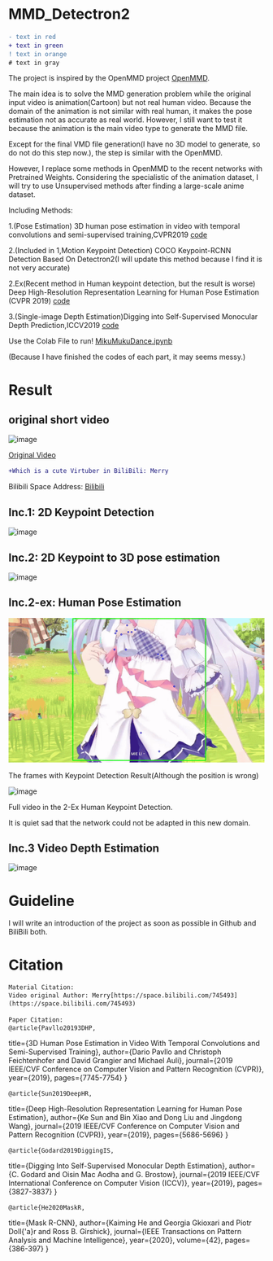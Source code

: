 # MMD_Detectron2

```diff
- text in red
+ text in green
! text in orange
# text in gray
```


The project is inspired by the OpenMMD project [OpenMMD](https://github.com/peterljq/OpenMMD).

The main idea is to solve the MMD generation problem while the original input video is animation(Cartoon) but not real human video. Because the domain of the animation is not similar with real human, it makes the pose estimation not as accurate as real world. However, I still want to test it because the animation is the main video type to generate the MMD file.

Except for the final VMD file generation(I have no 3D model to generate, so do not do this step now.), the step is similar with the OpenMMD.

However, I replace some methods in OpenMMD to the recent networks with Pretrained Weights. Considering the specialistic of the animation dataset, I will try to use Unsupervised methods after finding a large-scale anime dataset.

Including Methods:

1.(Pose Estimation) 3D human pose estimation in video with temporal convolutions and semi-supervised training,CVPR2019    [code](https://github.com/facebookresearch/VideoPose3D)

2.(Included in 1,Motion Keypoint Detection) COCO Keypoint-RCNN Detection Based On Detectron2(I will update this method because I find it is not very accurate)

2.Ex(Recent method in Human keypoint detection, but the result is worse) Deep High-Resolution Representation Learning for Human Pose Estimation (CVPR 2019) [code](https://github.com/leoxiaobin/deep-high-resolution-net.pytorch)

3.(Single-image Depth Estimation)Digging into Self-Supervised Monocular Depth Prediction,ICCV2019   [code](https://github.com/nianticlabs/monodepth2/)


Use the Colab File to run! [MikuMukuDance.ipynb](https://github.com/He-jerry/MMD_Detectron2/blob/main/MikuMukuDance.ipynb)

(Because I have finished the codes of each part, it may seems messy.)


Result
==== 

original short video
-----

![image](https://github.com/He-jerry/MMD_Detectron2/blob/main/video_teaser/original.gif)

[Original Video](https://www.bilibili.com/video/BV1V54y1J7HS)

```diff
+Which is a cute Virtuber in BiliBili: Merry
```

Bilibili Space Address: [Bilibili](https://space.bilibili.com/745493?spm_id_from=333.788.b_765f7570696e666f.2)


Inc.1: 2D Keypoint Detection
-----
![image](https://github.com/He-jerry/MMD_Detectron2/blob/main/video_teaser/1_1.gif)


Inc.2: 2D Keypoint to 3D pose estimation
-----
![image](https://github.com/He-jerry/MMD_Detectron2/blob/main/video_teaser/1_3.gif)

Inc.2-ex: Human Pose Estimation
-----
![image](https://github.com/He-jerry/MMD_Detectron2/blob/main/video_teaser/2ex_2.gif)

The frames with Keypoint Detection Result(Although the position is wrong)

![image](https://github.com/He-jerry/MMD_Detectron2/blob/main/video_teaser/2ex.gif)

Full video in the 2-Ex Human Keypoint Detection.

It is quiet sad that the network could not be adapted in this new domain.

Inc.3 Video Depth Estimation
-----

![image](https://github.com/He-jerry/MMD_Detectron2/blob/main/video_teaser/3.gif)


Guideline
==== 

I will write an introduction of the project as soon as possible in Github and BiliBili both.


Citation
====

    Material Citation:
    Video original Author: Merry[https://space.bilibili.com/745493](https://space.bilibili.com/745493)

    Paper Citation:
    @article{Pavllo20193DHP,
  title={3D Human Pose Estimation in Video With Temporal Convolutions and Semi-Supervised Training},
  author={Dario Pavllo and Christoph Feichtenhofer and David Grangier and Michael Auli},
  journal={2019 IEEE/CVF Conference on Computer Vision and Pattern Recognition (CVPR)},
  year={2019},
  pages={7745-7754}
}

    @article{Sun2019DeepHR,
  title={Deep High-Resolution Representation Learning for Human Pose Estimation},
  author={Ke Sun and Bin Xiao and Dong Liu and Jingdong Wang},
  journal={2019 IEEE/CVF Conference on Computer Vision and Pattern Recognition (CVPR)},
  year={2019},
  pages={5686-5696}
}


    @article{Godard2019DiggingIS,
  title={Digging Into Self-Supervised Monocular Depth Estimation},
  author={C. Godard and Oisin Mac Aodha and G. Brostow},
  journal={2019 IEEE/CVF International Conference on Computer Vision (ICCV)},
  year={2019},
  pages={3827-3837}
}

    @article{He2020MaskR,
  title={Mask R-CNN},
  author={Kaiming He and Georgia Gkioxari and Piotr Doll{\'a}r and Ross B. Girshick},
  journal={IEEE Transactions on Pattern Analysis and Machine Intelligence},
  year={2020},
  volume={42},
  pages={386-397}
}
